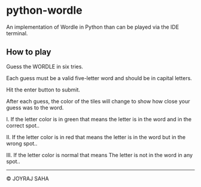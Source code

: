 # python-wordle
An implementation of Wordle in Python than can be played via the IDE terminal.

## How to play
Guess the WORDLE in six tries.

Each guess must be a valid five-letter word and should be in capital letters. 

Hit the enter button to submit.

After each guess, the color of the tiles will change to show how close your guess was to the word.

I. If the letter color is in green that means the letter is in the word and in the correct spot..

II. If the letter color is in red that means the letter is in the word but in the wrong spot..

III. If the letter color is normal that means The letter is not in the word in any spot..


---

&copy; JOYRAJ SAHA